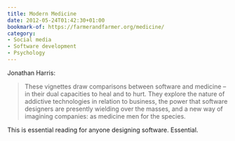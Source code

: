 ```yaml
---
title: Modern Medicine
date: 2012-05-24T01:42:30+01:00
bookmark-of: https://farmerandfarmer.org/medicine/
category:
- Social media
- Software development
- Psychology
---
```

Jonathan Harris:

> These vignettes draw comparisons between software and medicine – in their dual capacities to heal and to hurt. They explore the nature of addictive technologies in relation to business, the power that software designers are presently wielding over the masses, and a new way of imagining companies: as medicine men for the species.

This is essential reading for anyone designing software. Essential.
